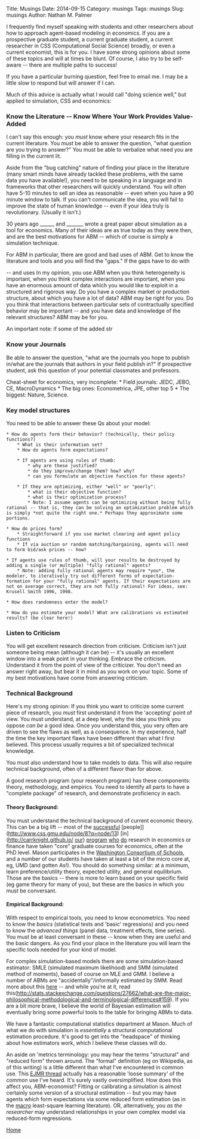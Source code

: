 Title: Musings
Date: 2014-09-15
Category: musings
Tags: musings
Slug: musings
Author: Nathan M. Palmer

I frequently find myself speaking with students and other researchers about how to approach agent-based modeling in economics. If you are a prospective graduate student, a current graduate student, a current researcher in CSS (Computational Social Science) broadly, or even a current economist, this is for you. I have some strong opinions about some of these topics and will at times be blunt. Of course, I also try to be self-aware -- there are multiple paths to success!

If you have a particular burning question, feel free to email me. I may be a little slow to respond but will answer if I can.

Much of this advice is actually what I would call "doing science well," but applied to simulation, CSS and economics:


### Know the Literature -- Know Where Your Work Provides Value-Added

I can't say this enough: you *must* know where your research fits in the current literature. You *must* be able to answer the question, "what question are you trying to answer?" You must be able to verbalize what need you are filling in the current lit. 

Aside from the "bug catching" nature of finding your place in the literature (many smart minds have already tackled these problems, with the same data you have available!), you need to be speaking in a language and in frameworks that other researchers will quickly understand. You will often have 5-10 minutes to sell an idea as reasonable -- even when you have a 90 minute window to talk. If you can't communicate the idea, you will fail to improve the state of human knowledge -- even if your idea truly is revolutionary. (Usually it isn't.)

30 years ago ______ and _______ wrote a great paper about simulation as a tool for economics. Many of their ideas are as true today as they were then, and are the best motivations for ABM -- which of course is simply a simulation technique.

For ABM in particular, there are good and bad uses of ABM. Get to know the literature and tools and you will find the "gaps." If the gaps have to do with 

 -- and uses  In my opinion, you use ABM when you think heterogeneity is important, when you think complex interactions are important, when you have an enormous amount of data which you would like to exploit in a structured and rigorous way. Do you have a complex market or production structure, about which you have a lot of data? ABM may be right for you. Do you think that interactions between particular sets of contractually specified behavior may be important -- and you have data and knowledge of the relevant structures? ABM may be for you. 

An important note: if some of the added str


### Know your Journals

Be able to answer the question, "what are the journals you hope to publish in/what are the journals that authors in your field publish in?" If prospective student, ask this question of your potential classmates and professors. 

Cheat-sheet for economics, very incomplete: 
    * Field journals: JEDC, JEBO, CE, MacroDynamics
    * The big ones: Econometrica, JPE, other top 5
    * The biggest: Nature, Science.


### Key model structures

You need to be able to answer these Qs about your model:
    
    * How do agents form their behavior? (technically, their policy functions?)
        * What is their information set?
        * How do agents form expectations?
        
        * If agents are using rules of thumb:
            * why are these justified?
            * do they improve/change them? how? why? 
            * can you formulate an objective function for these agents? 
    
        * If they are optimizing, either "well" or "poorly":
            * what is their objective function?
            * what is their optimization process?
            * Note: I assume agents can be optimizing without being fully rational -- that is, they can be solving an optimization problem which is simply *not quite the right one.* Perhaps they approximate some portions.

    * How do prices form? 
        * Straightforward if you use market clearing and agent policy functions
        * If via auction or random matching/bargaining, agents will need to form bid/ask prices -- how?
    
    * If agents use rules of thumb, will your results be destroyed by adding a single (or multiple) "fully rational" agents?
        * Note: adding fully rational agents may require *you*, the modeler, to iteratively try out different forms of expectation-formation for your "fully rational" agents. If their expectations are not on average correct, they are not fully rational! For ideas, see: Krusell Smith 1996, 1998. 
        
    * How does randomness enter the model?

    * How do you estimate your model? What are calibrations vs estimated results? (be clear here!)
    

### Listen to Criticism

You will get excellent research direction from criticism. Criticism isn't just someone being mean (although it can be) -- it's usually an excellent window into a weak point in your thinking. Embrace the criticism. Understand it from the point of view of the criticizer. You don't need an answer right away, but bear it in mind as you work on your topic. Some of my best motivations have come from answering criticism. 


### Technical Background

Here's my strong opinion: If you think you want to criticize some current piece of research, you *must* first understand it from the 'accepting' point of view. You must understand, at a deep level, why the idea you think you oppose *can be* a good idea. Once you understand this, you very often are driven to see the flaws as well, as a consequence. In my experience, half the time the key important flaws have been different than what I first believed. This process usually requires a bit of specialized technical knowledge. 

You must also understand how to take models to data. This will also require technical background, often of a different flavor than for above.

A good research program (your research program) has these components: theory, methodology, and empirics. You need to identify all parts to have a "complete package" of research, and demonstrate proficiency in each. 


#### Theory Background:
You must understand the technical background of current economic theory. This can be a big lift -- most of the [successful](http://www.inet.ox.ac.uk/people/view/54) [people]](http://www.css.gmu.edu/node/8?q=node/13) [in](http://carrknight.github.io/ [our](https://sites.google.com/site/mlatek/)) [program](http://www.css.gmu.edu/node/8?q=node/163) [who](http://www.css.gmu.edu/node/8?q=node/237) [do](http://www.css.gmu.edu/node/8?q=node/277) research in economics or finance have taken "core" graduate courses for economics, often at the PhD level. Mason participates in the [Washington Consortium of Schools](http://www.consortium.org/), and a number of our students have taken at least a bit of the micro core at, eg, UMD (and gotten As!). You should do something similar: at a minimum, learn preference/utility theory, expected utility, and general equilibrium. Those are the basics -- there is more to learn based on your specific field (eg game theory for many of you), but these are the basics in which you must be conversant.

#### Empirical Background:
With respect to empirical tools, you need to know econometrics. You need to know the *basics* (statistical tests and 'basic' regressions) and you need to know the *advanced things* (panel data, treatment effects, time series). You must be at least conversant in these -- know when they are useful and the basic dangers. As you find your place in the literature you will learn the specific tools needed for your kind of model. 

For complex simulation-based models there are some simulation-based estimator: SMLE (simulated maximum likelihood) and SMM (simulated method of moments), based of course on MLE and GMM. I believe a number of ABMs are "accidentally"/informally estimated by SMM. Read more about this [here](http://fxdiebold.blogspot.com/2013/07/more-on-strange-american-estimator-gmm.html) -- and while you're at it, read this(http://stats.stackexchange.com/questions/27662/what-are-the-major-philosophical-methodological-and-terminological-differences#159). If you are a bit more brave, I believe the world of Bayesian estimation will eventually bring some powerful tools to the table for bringing ABMs to data.

We have a fantastic computational statistics department at Mason. Much of what we do with simulation is *essentially* a structural computational estimation procedure. It's good to get into the "headspace" of thinking about how estimators work, which I believe these classes will do. 

An aside on 'metrics terminology: you may hear the terms "structural" and "reduced form" thrown around. The "formal" definition (eg on Wikipedia, as of this writing) is a little different than what I've encountered in common use. This [EJMR thread](http://www.econjobrumors.com/topic/whats-reduced-form-and-whats-structural-form-estimation) actually has a reasonable 'loose summary' of the common use I've heard. It's surely vastly oversimplified. How does this affect you, ABM-economist? Fitting or calibrating a simulation is almost certainly some version of a structural estimation -- but you may have agents which form expectations via some reduced form estimation (as in the [macro](press.princeton.edu/titles/7097.html) least-square learning literature). OR, alternatively, you *as the researcher* may understand relationships in your own complex model via reduced-form regressions. 


[Home](http://npalmer.github.io/)

